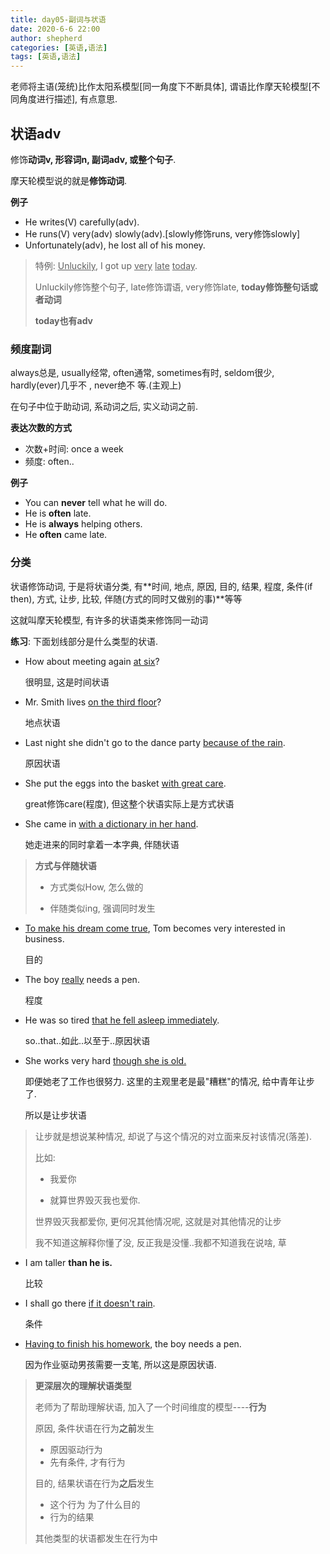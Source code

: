 ```yaml
---
title: day05-副词与状语
date: 2020-6-6 22:00
author: shepherd
categories: [英语,语法]
tags: [英语,语法] 
---
```


 老师将主语(笼统)比作太阳系模型[同一角度下不断具体], 谓语比作摩天轮模型[不同角度进行描述], 有点意思.

<!-- more -->

## 状语adv

修饰**动词v, 形容词n, 副词adv, 或整个句子**.

摩天轮模型说的就是**修饰动词**. 

**例子**

- He writes(V) carefully(adv).
- He runs(V) very(adv) slowly(adv).[slowly修饰runs, very修饰slowly]
- Unfortunately(adv), he lost all of his money.

> 特例: <u>Unluckily</u>, I got up <u>very</u> <u>late</u> <u>today</u>.
>
> Unluckily修饰整个句子, late修饰谓语, very修饰late, **today修饰整句话或者动词**
>
> **today也有adv**

### 频度副词

always总是, usually经常, often通常, sometimes有时, seldom很少, hardly(ever)几乎不 , never绝不 等.(主观上)

在句子中位于助动词, 系动词之后, 实义动词之前.

**表达次数的方式**

- 次数+时间: once a week
- 频度: often..

**例子**

- You can **never** tell what he will do.
- He is **often** late.
- He is **always** helping others.
- He **often** came late.

### 分类

状语修饰动词, 于是将状语分类, 有**时间, 地点, 原因, 目的, 结果, 程度, 条件(if then), 方式, 让步, 比较, 伴随(方式的同时又做别的事)**等等

这就叫摩天轮模型, 有许多的状语类来修饰同一动词     

**练习**: 下面划线部分是什么类型的状语.

- How about meeting again <u>at six</u>?

  很明显, 这是时间状语

- Mr. Smith lives <u>on the third floor</u>?

  地点状语

- Last night she didn't go to the dance party <u>because of the rain</u>.

  原因状语

- She put the eggs into the basket <u>with great care</u>.

  great修饰care(程度), 但这整个状语实际上是方式状语

- She came in <u>with a dictionary in her hand</u>.

  她走进来的同时拿着一本字典, 伴随状语

> **方式与伴随状语**
>
> - 方式类似How, 怎么做的
>
> - 伴随类似ing, 强调同时发生

- <u>To make his dream come true</u>, Tom becomes very interested in business.

  目的

- The boy <u>really</u> needs a pen.

  程度

- He was so tired <u>that he fell asleep immediately</u>.

  so..that..如此..以至于..原因状语

- She works very hard <u>though she is old.</u>

  即便她老了工作也很努力. 这里的主观里老是最"糟糕"的情况, 给中青年让步了. 

  所以是让步状语

> 让步就是想说某种情况, 却说了与这个情况的对立面来反衬该情况(落差).
>
> 比如:
>
> - 我爱你
>
> - 就算世界毁灭我也爱你.
>
> 世界毁灭我都爱你, 更何况其他情况呢, 这就是对其他情况的让步
>
> 我不知道这解释你懂了没, 反正我是没懂..我都不知道我在说啥, 草

- I am taller **than he is.**

  比较

- I shall go there <u>if it doesn't rain</u>.

  条件

- <u>Having to finish his homework</u>, the boy needs a pen.

  因为作业驱动男孩需要一支笔, 所以这是原因状语.

> **更深层次的理解状语类型**
>
> 老师为了帮助理解状语, 加入了一个时间维度的模型----**行为**
>
> 原因, 条件状语在行为**之前**发生
>
> - 原因驱动行为
> - 先有条件, 才有行为
>
> 目的, 结果状语在行为**之后**发生
>
> - 这个行为 为了什么目的
> - 行为的结果
>
> 其他类型的状语都发生在行为中